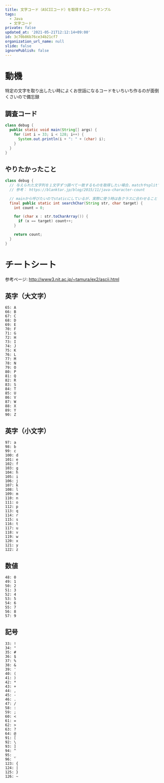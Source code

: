 ```yaml
---
title: 文字コード（ASCIIコード）を取得するコードサンプル
tags:
  - Java
  - 文字コード
private: false
updated_at: '2021-05-21T12:12:14+09:00'
id: 3c70b86b76ce34b21cf7
organization_url_name: null
slide: false
ignorePublish: false
---
```

# 動機

特定の文字を取り出したい時によくお世話になるコードをいちいち作るのが面倒くさいので備忘録

## 調査コード
``` 調査コード.java
class debug {
  public static void main(String[] args) {
    for (int i = 33; i < 128; i++) {
      System.out.println(i + ": " + (char) i);
    }
  }
}
```

## やりたかったこと
``` やりたかったこと.java
class debug {
  // 与えられた文字列を１文字ずつ調べて一致するものを取得したい場合、matchやsplitで正規表現をすると遅すぎたのでシンプルに文字だけ比較する。
  // 参考： https://blanktar.jp/blog/2015/11/java-character-count

  // mainから呼びたいのでstaticにしているが、実際に使う時は各クラスに合わせること
  final public static int searchChar(String str, char target) {
    int count = 0;

    for (char x : str.toCharArray()) {
      if (x == target) count++;
    }

    return count;
  }
}

```

# チートシート
参考ページ: http://www3.nit.ac.jp/~tamura/ex2/ascii.html
## 英字（大文字）
```
65: A
66: B
67: C
68: D
69: E
70: F
71: G
72: H
73: I
74: J
75: K
76: L
77: M
78: N
79: O
80: P
81: Q
82: R
83: S
84: T
85: U
86: V
87: W
88: X
89: Y
90: Z
```

## 英字（小文字）
```
97: a
98: b
99: c
100: d
101: e
102: f
103: g
104: h
105: i
106: j
107: k
108: l
109: m
110: n
111: o
112: p
113: q
114: r
115: s
116: t
117: u
118: v
119: w
120: x
121: y
122: z
```

## 数値
```
48: 0
49: 1
50: 2
51: 3
52: 4
53: 5
54: 6
55: 7
56: 8
57: 9
```

## 記号
```
33: !
34: "
35: #
36: $
37: %
38: &
39: '
40: (
41: )
42: *
43: +
44: ,
45: -
46: .
47: /
58: :
59: ;
60: <
61: =
62: >
63: ?
64: @
91: [
92: \
93: ]
94: ^
95: _
96: `
123: {
124: |
125: }
126: ~
```
